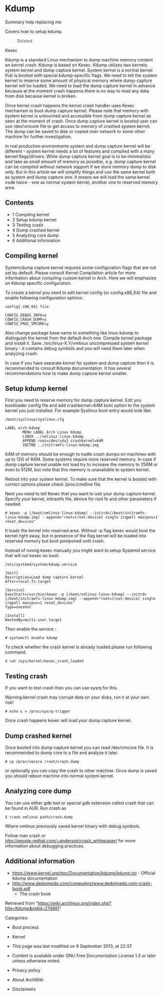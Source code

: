 Kdump
=====

Summary help replacing me

Covers how to setup kdump.

> Related

Kexec

Kdump is a standard Linux mechanism to dump machine memory content on
kernel crash. Kdump is based on Kexec. Kdump utilizes two kernels:
system kernel and dump capture kernel. System kernel is a normal kernel
that is booted with special kdump-specific flags. We need to tell the
system kernel to reserve some amount of physical memory where
dump-capture kernel will be loaded. We need to load the dump capture
kernel in advance because at the moment crash happens there is no way to
read any data from disk because kernel is broken.

Once kernel crash happens the kernel crash handler uses Kexec mechanism
to boot dump capture kernel. Please note that memory with system kernel
is untouched and accessible from dump capture kernel as seen at the
moment of crash. Once dump capture kernel is booted user can use
/dev/vmcore file to get access to memory of crashed system kernel. The
dump can be saved to disk or copied over network to some other machine
for further investigation.

In real production environments system and dump capture kernel will be
different - system kernel needs a lot of features and compiled with a
many kernel flags/drivers. While dump capture kernel goal is to be
minimalistic and take as small amount of memory as possible, e.g. dump
capture kernel can be compiled without network support if we store
memory dump to disk only. But in this article we will simplify things
and use the same kernel both as system and dump capture one. It means we
will load the same kernel code twice - one as normal system kernel,
another one to reserved memory area.

Contents
--------

-   1 Compiling kernel
-   2 Setup kdump kernel
-   3 Testing crash
-   4 Dump crashed kernel
-   5 Analyzing core dump
-   6 Additional information

Compiling kernel
----------------

System/dump capture kernel requires some configuration flags that are
not set by default. Please consult Kernel Compilation article for more
information about compiling custom kernel in Arch. Here we will
emphasize on Kdump specific configuration.

To create a kernel you need to edit kernel config (or config.x86_64)
file and enable following configuration options:

    config{.x86_64} file

    CONFIG_DEBUG_INFO=y
    CONFIG_CRASH_DUMP=y
    CONFIG_PROC_VMCORE=y

Also change package base name to something like linux-kdump to
distinguish the kernel from the default Arch one. Compile kernel package
and install it. Save ./src/linux-X.Y/vmlinux uncompressed system kernel
binary - it contains debug symbols and you will need them later when
analyzing crash.

In case if you have separate kernel for system and dump capture then it
is recommended to consult Kdump documentation. It has several
recommendations how to make dump capture kernel smaller.

Setup kdump kernel
------------------

First you need to reserve memory for dump capture kernel. Edit you
bootloader config file and add crashkernel=64M boot option to the system
kernel you just installed. For example Syslinux boot entry would look
like:

    /boot/syslinux/syslinux.cfg

    LABEL arch-kdump
            MENU LABEL Arch Linux Kdump
            LINUX ../vmlinuz-linux-kdump
            APPEND root=/dev/sda1 crashkernel=64M
            INITRD ../initramfs-linux-kdump.img

64M of memory should be enough to hadle crash dumps on machines with up
to 12G of RAM. Some systems require more reserved memory. In case if
dump capture kernel unable not load try to increase the memory to 256M
or even to 512M, but note that this memory is unavailable to system
kernel.

Reboot into your system kernel. To make sure that the kernel is booted
with correct options please check /proc/cmdline file.

Next you need to tell Kexec that you want to use your dump capture
kernel. Specify your kernel, initramfs file, device for root fs and
other parameters if needed.

    # kexec -p [/boot/vmlinuz-linux-kdump] --initrd=[/boot/initramfs-linux-kdump.img] --append="root=[root-device] single irqpoll maxcpus=1 reset_devices"

It loads the kernel into reserved area. Without -p flag kexec would boot
the kernel right away, but in presence of the flag kernel will be loaded
into reserved memory but boot postponed until crash.

Instead of runnig kexec manually you might want to setup Systemd service
that will run kexec on boot:

    /etc/systemd/system/kdump.service

    [Unit]
    Description=Load dump capture kernel
    After=local-fs.target

    [Service]
    ExecStart=/usr/bin/kexec -p [/boot/vmlinuz-linux-kdump] --initrd=[/boot/initramfs-linux-kdump.img] --append="root=[root-device] single irqpoll maxcpus=1 reset_devices"
    Type=oneshot

    [Install]
    WantedBy=multi-user.target

Then enable the service :

    # systemctl enable kdump

To check whether the crash kernel is already loaded please run following
command:

    $ cat /sys/kernel/kexec_crash_loaded

Testing crash
-------------

If you want to test crash then you can use sysrq for this.

Warning:kernel crash may corrupt data on your disks, run it at your own
risk!

    # echo c > /proc/sysrq-trigger

Once crash happens kexec will load your dump capture kernel.

Dump crashed kernel
-------------------

Once booted into dump capture kernel you can read /dev/vmcore file. It
is recommended to dump core to a file and analyze it later.

    # cp /proc/vmcore /root/crash.dump

or optionally you can copy the crash to other machine. Once dump is
saved you should reboot machine into normal system kernel.

Analyzing core dump
-------------------

You can use either gdb tool or special gdb extension called crash that
can be found in AUR. Run crash as

    $ crash vmlinux path/crash.dump

Where vmlinux previously saved kernel binary with debug symbols.

Follow man crash or http://people.redhat.com/~anderson/crash_whitepaper/
for more information about debugging practices.

Additional information
----------------------

-   https://www.kernel.org/doc/Documentation/kdump/kdump.txt - Official
    kdump documentation
-   http://www.dedoimedo.com/computers/www.dedoimedo.com-crash-book.pdf
    - The crash book

Retrieved from
"https://wiki.archlinux.org/index.php?title=Kdump&oldid=274891"

Categories:

-   Boot process
-   Kernel

-   This page was last modified on 9 September 2013, at 22:37.
-   Content is available under GNU Free Documentation License 1.3 or
    later unless otherwise noted.
-   Privacy policy
-   About ArchWiki
-   Disclaimers

